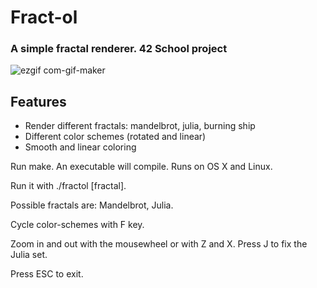 # Fract-ol

### A simple fractal renderer. 42 School project

![ezgif com-gif-maker](https://user-images.githubusercontent.com/83786471/148645953-a272b901-7454-462d-8970-44d279a42ad6.gif)

## Features
* Render different fractals: mandelbrot, julia, burning ship
* Different color schemes (rotated and linear)
* Smooth and linear coloring

Run make. An executable will compile. Runs on OS X and Linux.


Run it with ./fractol [fractal]. 



Possible fractals are: Mandelbrot, Julia. 

Cycle color-schemes with F key.

Zoom in and out with the mousewheel or with Z and X.
Press J to fix the Julia set.

Press ESC to exit.
